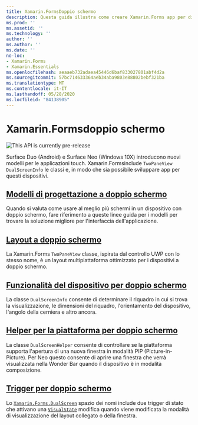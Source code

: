 ```yaml
---
title: Xamarin.FormsDoppio schermo
description: Questa guida illustra come creare Xamarin.Forms app per dispositivi a doppio schermo.
ms.prod: ''
ms.assetid: ''
ms.technology: ''
author: ''
ms.author: ''
ms.date: ''
no-loc:
- Xamarin.Forms
- Xamarin.Essentials
ms.openlocfilehash: aeaaeb732adaea45446d6baf833027801abf4d2a
ms.sourcegitcommit: 57bc714633364aeb34aba9803e88802bebf321ba
ms.translationtype: MT
ms.contentlocale: it-IT
ms.lasthandoff: 05/28/2020
ms.locfileid: "84138905"
---
```

# <a name="xamarinforms-dual-screen"></a>Xamarin.Formsdoppio schermo

![](~/media/shared/preview.png "This API is currently pre-release")

Surface Duo (Android) e Surface Neo (Windows 10X) introducono nuovi modelli per le applicazioni touch. Xamarin.Formsinclude `TwoPaneView` `DualScreenInfo` le classi e, in modo che sia possibile sviluppare app per questi dispositivi.

## <a name="dual-screen-design-patterns"></a>[Modelli di progettazione a doppio schermo](design-patterns.md)

Quando si valuta come usare al meglio più schermi in un dispositivo con doppio schermo, fare riferimento a queste linee guida per i modelli per trovare la soluzione migliore per l'interfaccia dell'applicazione.

## <a name="dual-screen-layout"></a>[Layout a doppio schermo](twopaneview.md)

La Xamarin.Forms `TwoPaneView` classe, ispirata dal controllo UWP con lo stesso nome, è un layout multipiattaforma ottimizzato per i dispositivi a doppio schermo.

## <a name="dual-screen-device-capabilities"></a>[Funzionalità del dispositivo per doppio schermo](dual-screen-info.md)

La classe `DualScreenInfo` consente di determinare il riquadro in cui si trova la visualizzazione, le dimensioni del riquadro, l'orientamento del dispositivo, l'angolo della cerniera e altro ancora.

## <a name="dual-screen-platform-helpers"></a>[Helper per la piattaforma per doppio schermo](dual-screen-helper.md)

La classe `DualScreenHelper` consente di controllare se la piattaforma supporta l'apertura di una nuova finestra in modalità PIP (Picture-in-Picture). Per Neo questo consente di aprire una finestra che verrà visualizzata nella Wonder Bar quando il dispositivo è in modalità composizione.

## <a name="dual-screen-triggers"></a>[Trigger per doppio schermo](triggers.md)

Lo [`Xamarin.Forms.DualScreen`](xref:Xamarin.Forms.DualScreen) spazio dei nomi include due trigger di stato che attivano una [`VisualState`](xref:Xamarin.Forms.VisualState) modifica quando viene modificata la modalità di visualizzazione del layout collegato o della finestra.
